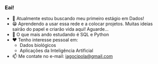 ### Eai!

- 🔭 Atualmente estou buscando meu primeiro estágio em Dados!
- 😁 Aprendendo a usar essa rede e a colocar projetos. Muitas ideias sairão do papel e criarão vida aqui! Aguarde...
- 🌱 O que mais ando estudando é SQL e Python
- ❤ Tenho interesse pessoal em:
    - Dados biológicos
    - Aplicações da Inteligência Artificial
- 📫 Me contate no e-mail: iagocipola@gmail.com
